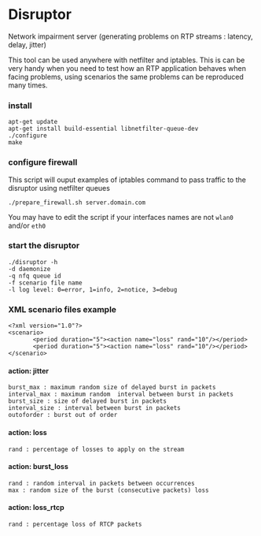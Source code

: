 # Disruptor
 Network impairment server (generating problems on RTP streams : latency, delay, jitter)
 
 This tool can be used anywhere with netfilter and iptables.
 This is can be very handy when you need to test how an RTP application behaves when facing problems, using scenarios the same problems can be reproduced many times.
 
### install
```
apt-get update
apt-get install build-essential libnetfilter-queue-dev
./configure
make
```

### configure firewall
This script will ouput examples of iptables command to pass traffic to the disruptor using netfilter queues
```
./prepare_firewall.sh server.domain.com
```
You may have to edit the script if your interfaces names are not `wlan0` and/or `eth0`

### start the disruptor
```
./disruptor -h
-d daemonize
-q nfq queue id
-f scenario file name
-l log level: 0=error, 1=info, 2=notice, 3=debug
```

### XML scenario files example ###
```
<?xml version="1.0"?>
<scenario>
       <period duration="5"><action name="loss" rand="10"/></period>
       <period duration="5"><action name="loss" rand="10"/></period>
</scenario>
```

####  action: jitter ####
```
burst_max : maximum random size of delayed burst in packets
interval_max : maximum random  interval between burst in packets
burst_size : size of delayed burst in packets
interval_size : interval between burst in packets
outoforder : burst out of order
```

#### action: loss ####
```
rand : percentage of losses to apply on the stream
```

#### action: burst_loss ####
```
rand : random interval in packets between occurrences
max : random size of the burst (consecutive packets) loss
```

#### action: loss_rtcp ####
```
rand : percentage loss of RTCP packets
```


